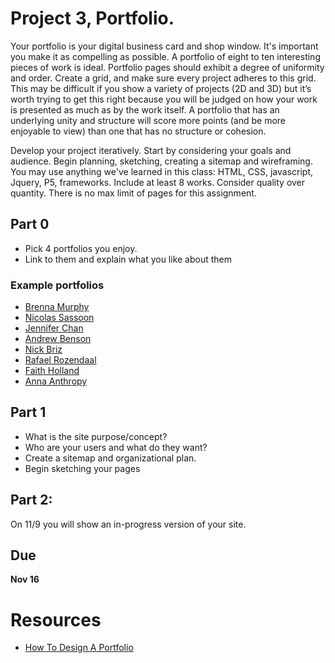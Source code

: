 # Project 3, Portfolio.

Your portfolio is your digital business card and shop window. It's important you make it as compelling as possible. A portfolio of eight to ten interesting pieces of work is ideal. Portfolio pages should exhibit a degree of uniformity and order. Create a grid, and make sure every project adheres to this grid. This may be difficult if you show a variety of projects (2D and 3D) but it’s worth trying to get this right because you will be judged on how your work is presented as much as by the work itself. A portfolio that has an underlying unity and structure will score more points (and be more enjoyable to view) than one that has no structure or cohesion.

Develop your project iteratively. Start by considering your goals and audience. Begin planning, sketching, creating a sitemap and wireframing. You may use anything we've learned in this class: HTML, CSS, javascript, Jquery, P5, frameworks. Include at least 8 works. Consider quality over quantity. There is no max limit of pages for this assignment.

## Part 0

* Pick 4 portfolios you enjoy. 
* Link to them and explain what you like about them

### Example portfolios

* [Brenna Murphy](http://bmruernpnhay.com/)
* [Nicolas Sassoon](http://nicolassassoon.com/)
* [Jennifer Chan](http://jennifer-chan.com/)
* [Andrew Benson](https://pixlpa.com/)
* [Nick Briz](http://nickbriz.com/)
* [Rafael Rozendaal](http://www.newrafael.com/)
* [Faith Holland](http://www.faithholland.com/)
* [Anna Anthropy](http://auntiepixelante.com/)


## Part 1

* What is the site purpose/concept?
* Who are your users and what do they want?
* Create a sitemap and organizational plan.
* Begin sketching your pages

## Part 2:

On 11/9 you will show an in-progress version of your site. 

## Due

**Nov 16**

# Resources

* [How To Design A Portfolio](http://markboulton.co.uk/journal/how-to-design-a-portfolio) 
